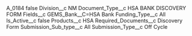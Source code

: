 <?xml version="1.0" encoding="UTF-8"?>
<CustomMetadata xmlns="http://soap.sforce.com/2006/04/metadata" xmlns:xsi="http://www.w3.org/2001/XMLSchema-instance" xmlns:xsd="http://www.w3.org/2001/XMLSchema">
    <label>A_0184</label>
    <protected>false</protected>
    <values>
        <field>Division__c</field>
        <value xsi:type="xsd:string">NM</value>
    </values>
    <values>
        <field>Document_Type__c</field>
        <value xsi:type="xsd:string">HSA BANK DISCOVERY FORM</value>
    </values>
    <values>
        <field>Fields__c</field>
        <value xsi:type="xsd:string">GEMS_Bank__C=HSA Bank</value>
    </values>
    <values>
        <field>Funding_Type__c</field>
        <value xsi:type="xsd:string">All</value>
    </values>
    <values>
        <field>Is_Active__c</field>
        <value xsi:type="xsd:boolean">false</value>
    </values>
    <values>
        <field>Products__c</field>
        <value xsi:type="xsd:string">HSA</value>
    </values>
    <values>
        <field>Required_Documents__c</field>
        <value xsi:type="xsd:string">Discovery Form</value>
    </values>
    <values>
        <field>Submission_Sub_type__c</field>
        <value xsi:type="xsd:string">All</value>
    </values>
    <values>
        <field>Submission_Type__c</field>
        <value xsi:type="xsd:string">Off Cycle</value>
    </values>
</CustomMetadata>
